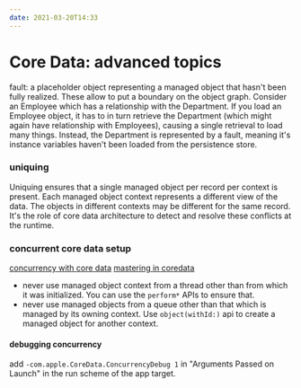 ```yaml
---
date: 2021-03-20T14:33
---
```


# Core Data: advanced topics

fault: a placeholder object representing a managed object that hasn't been fully realized.
These allow to put a boundary on the object graph. Consider an Employee which has a relationship with the Department. If you load an Employee object, it has to in turn retrieve the Department (which might again have relationship with Employees), causing a single retrieval to load many things. Instead, the Department is represented by a fault, meaning it's instance variables haven't been loaded from the persistence store.


### uniquing
Uniquing ensures that a single managed object per record per context is present. Each managed object context represents a different view of the data. The objects in different contexts may be different for the same record.   
It's the role of core data architecture to detect and resolve these conflicts at the runtime.


### concurrent core data setup
[concurrency with core data](https://blog.codecentric.de/en/2014/11/concurrency-coredata/)
[mastering in coredata](https://ali-akhtar.medium.com/mastering-in-coredata-part-11-multithreading-concurrency-rules-70f1f221dbcd)
- never use managed object context from a thread other than from which it was initialized. You can use the `perform*` APIs to ensure that.
- never use managed objects from a queue other than that which is managed by its owning context. Use `object(withId:)` api to create a managed object for another context.

#### debugging concurrency
add `-com.apple.CoreData.ConcurrencyDebug 1` in "Arguments Passed on Launch" in the run scheme of the app target.
